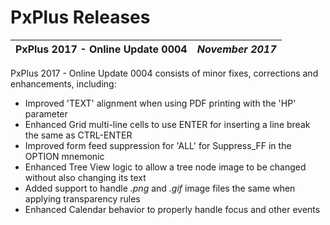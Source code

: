 # PxPlus Releases

**PxPlus 2017 - Online Update 0004** |  **_November 2017_**  
---|---  
  
PxPlus 2017 - Online Update 0004 consists of minor fixes, corrections and enhancements, including:

  * Improved 'TEXT' alignment when using PDF printing with the 'HP' parameter
  * Enhanced Grid multi-line cells to use ENTER for inserting a line break the same as CTRL-ENTER
  * Improved form feed suppression for 'ALL' for Suppress_FF in the OPTION mnemonic
  * Enhanced Tree View logic to allow a tree node image to be changed without also changing its text
  * Added support to handle _.png_ and _.gif_ image files the same when applying transparency rules
  * Enhanced Calendar behavior to properly handle focus and other events


